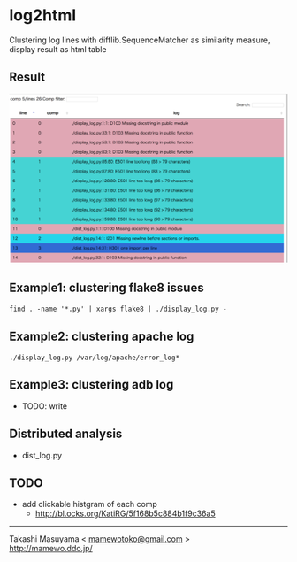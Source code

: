 log2html
=========

Clustering log lines with difflib.SequenceMatcher as similarity measure,
display result as html table

Result 
------
![result image](img/log2html_demo.png)

Example1: clustering flake8 issues
----------------------------------

```
find . -name '*.py' | xargs flake8 | ./display_log.py -
```

Example2: clustering apache log
----------------------------------

```
./display_log.py /var/log/apache/error_log*
```

Example3: clustering adb log
-----------------------------
* TODO: write


Distributed analysis
----------------------
* dist_log.py


TODO
-----
* add clickable histgram of each comp
  * http://bl.ocks.org/KatiRG/5f168b5c884b1f9c36a5

----
Takashi Masuyama < mamewotoko@gmail.com >  
http://mamewo.ddo.jp/

